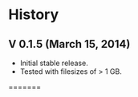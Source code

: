 # History

## V 0.1.5 (March 15, 2014)
* Initial stable release.
* Tested with filesizes of > 1 GB.

=======
